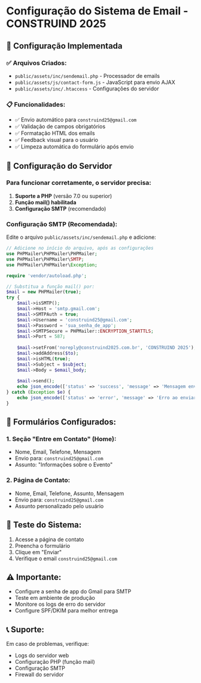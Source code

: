 # Configuração do Sistema de Email - CONSTRUIND 2025

## 📧 Configuração Implementada

### ✅ Arquivos Criados:
- `public/assets/inc/sendemail.php` - Processador de emails
- `public/assets/js/contact-form.js` - JavaScript para envio AJAX
- `public/assets/inc/.htaccess` - Configurações do servidor

### 📋 Funcionalidades:
- ✅ Envio automático para `construind25@gmail.com`
- ✅ Validação de campos obrigatórios
- ✅ Formatação HTML dos emails
- ✅ Feedback visual para o usuário
- ✅ Limpeza automática do formulário após envio

## 🔧 Configuração do Servidor

### Para funcionar corretamente, o servidor precisa:

1. **Suporte a PHP** (versão 7.0 ou superior)
2. **Função mail() habilitada**
3. **Configuração SMTP** (recomendado)

### Configuração SMTP (Recomendada):

Edite o arquivo `public/assets/inc/sendemail.php` e adicione:

```php
// Adicione no início do arquivo, após as configurações
use PHPMailer\PHPMailer\PHPMailer;
use PHPMailer\PHPMailer\SMTP;
use PHPMailer\PHPMailer\Exception;

require 'vendor/autoload.php';

// Substitua a função mail() por:
$mail = new PHPMailer(true);
try {
    $mail->isSMTP();
    $mail->Host = 'smtp.gmail.com';
    $mail->SMTPAuth = true;
    $mail->Username = 'construind25@gmail.com';
    $mail->Password = 'sua_senha_de_app';
    $mail->SMTPSecure = PHPMailer::ENCRYPTION_STARTTLS;
    $mail->Port = 587;
    
    $mail->setFrom('noreply@construind2025.com.br', 'CONSTRUIND 2025');
    $mail->addAddress($to);
    $mail->isHTML(true);
    $mail->Subject = $subject;
    $mail->Body = $email_body;
    
    $mail->send();
    echo json_encode(['status' => 'success', 'message' => 'Mensagem enviada com sucesso!']);
} catch (Exception $e) {
    echo json_encode(['status' => 'error', 'message' => 'Erro ao enviar: ' . $mail->ErrorInfo]);
}
```

## 📝 Formulários Configurados:

### 1. Seção "Entre em Contato" (Home):
- Nome, Email, Telefone, Mensagem
- Envio para: `construind25@gmail.com`
- Assunto: "Informações sobre o Evento"

### 2. Página de Contato:
- Nome, Email, Telefone, Assunto, Mensagem
- Envio para: `construind25@gmail.com`
- Assunto personalizado pelo usuário

## 🚀 Teste do Sistema:

1. Acesse a página de contato
2. Preencha o formulário
3. Clique em "Enviar"
4. Verifique o email `construind25@gmail.com`

## ⚠️ Importante:

- Configure a senha de app do Gmail para SMTP
- Teste em ambiente de produção
- Monitore os logs de erro do servidor
- Configure SPF/DKIM para melhor entrega

## 📞 Suporte:

Em caso de problemas, verifique:
- Logs do servidor web
- Configuração PHP (função mail)
- Configuração SMTP
- Firewall do servidor

